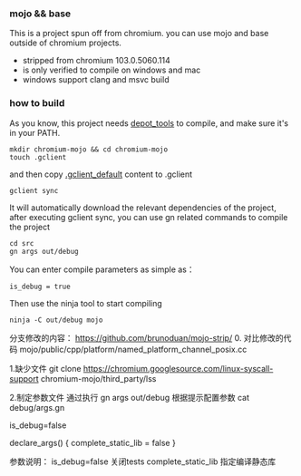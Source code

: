 ### mojo && base
This is a project spun off from chromium. you can use mojo and base outside of chromium projects.
- stripped from chromium 103.0.5060.114
- is only verified to compile on windows and mac
- windows support clang and msvc build
### how to build
As you know, this project needs [depot\_tools](https://commondatastorage.googleapis.com/chrome-infra-docs/flat/depot_tools/docs/html/depot_tools_tutorial.html#_setting_up) to compile, and make sure it's in your PATH.

```
mkdir chromium-mojo && cd chromium-mojo
touch .gclient
```
and then copy [.gclient_default](https://github.com/Drecc/chromium-mojo/blob/103.0.5060.114/.gclient_default) content to .gclient
```
gclient sync
```
It will automatically download the relevant dependencies of the project, after executing gclient sync, you can use gn related commands to compile the project
```
cd src
gn args out/debug
```
You can enter compile parameters as simple as：
```
is_debug = true
```
Then use the ninja tool to start compiling
```
ninja -C out/debug mojo
```


分支修改的内容：
https://github.com/brunoduan/mojo-strip/
0. 对比修改的代码
mojo/public/cpp/platform/named_platform_channel_posix.cc



1.缺少文件 
git clone https://chromium.googlesource.com/linux-syscall-support chromium-mojo/third_party/lss

2.制定参数文件
通过执行 
gn args out/debug
根据提示配置参数
cat debug/args.gn 

is_debug=false  

declare_args() {
  complete_static_lib = false
}

参数说明：
is_debug=false  关闭tests
complete_static_lib 指定编译静态库